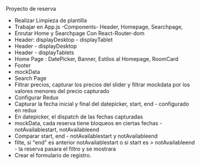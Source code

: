 Proyecto de reserva

- Realizar Limpieza de plantilla
- Trabajar en App.js -Components- Header, Homepage, Searchpage,
- Enrutar Home y Searchpage Con React-Router-dom
- Header: displayDesktop - displayTablet
- Header - displayDesktop
- Header - displayTablets
- Home Page : DatePicker, Banner, Estilos al Homepage, RoomCard
- Footer
- mockData
- Search Page
- Filtrar precios, capturar los precios del slider y filtrar mockdata por los valores menores del precio capturado
- Configurar Redux
- Capturar la fecha inicial y final del datepicker, start, end - configurado en redux
- En datepicker, el dispatch de las fechas capturadas
- mockData, cada reserva tiene bloqueos en ciertas fechas - notAvailablestart, notAvailableend
- Comparar start, end - notAvailablestart y notAvailableend
- filte, si "end" es anterior notAvailablestart o si start es > notAvailableend  - la reserva pasara el filtro y se mostrara
- Crear el formulario de registro.
